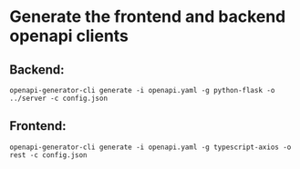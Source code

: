 # Generate the frontend and backend openapi clients

## Backend:
```
openapi-generator-cli generate -i openapi.yaml -g python-flask -o ../server -c config.json
```

## Frontend:
```
openapi-generator-cli generate -i openapi.yaml -g typescript-axios -o rest -c config.json


